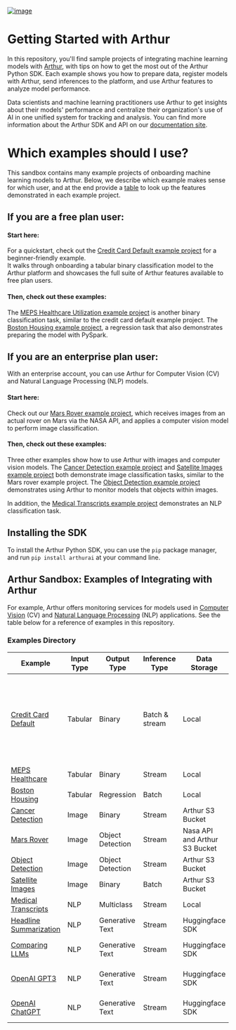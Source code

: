 [![image](https://arthurai-assets.s3.amazonaws.com/logo-black-transparent.png?format=300w)](https://arthur.ai)
# Getting Started with Arthur

In this repository, you'll find sample projects of integrating machine learning models with [Arthur](https://www.arthur.ai/), 
with tips on how to get the most out of the Arthur Python SDK. Each example shows you how to prepare data, register 
models with Arthur, send inferences to the platform, and use Arthur features to analyze model performance. 

Data scientists and machine learning practitioners use Arthur to get insights about their models' performance and 
centralize their organization's use of AI in one unified system for tracking and analysis. You can find more information 
about the Arthur SDK and API on our [documentation site](https://docs.arthur.ai).

# Which examples should I use?

This sandbox contains many example projects of onboarding machine learning models to Arthur. Below, we describe which
example makes sense for which user, and at the end provide a [table](#examples-directory) to look up the features 
demonstrated in each example project.

## If you are a free plan user:

#### Start here:

For a quickstart, check out the [Credit Card Default example project](./examples/credit_card_default) for a beginner-friendly example.  
It walks through onboarding a tabular binary classification model to the Arthur platform and showcases the 
full suite of Arthur features available to free plan users.

#### Then, check out these examples:

The [MEPS Healthcare Utilization example project](./examples/healthcare_utilization) is another binary classification 
task, similar to the credit card default example project. The [Boston Housing example project](./examples/boston_housing_spark_model), a regression task that
also demonstrates preparing the model with PySpark.

## If you are an enterprise plan user:

With an enterprise account, you can use Arthur for Computer Vision (CV) and Natural Language Processing (NLP) models. 

#### Start here:

Check out our [Mars Rover example project](./examples/cv_mars_rover), which receives images from an actual rover on Mars 
via the NASA API, and applies a computer vision model to perform image classification.

#### Then, check out these examples:

Three other examples show how to use Arthur with images and computer vision models. The 
[Cancer Detection example project](./examples/cv_cancer_detection) and 
[Satellite Images example project](./examples/cv_satellite_country_prediction) both demonstrate image classification 
tasks, similar to the Mars rover example project. The [Object Detection example project](./examples/cv_object_detection)
demonstrates using Arthur to monitor models that objects within images.

In addition, the [Medical Transcripts example project](./examples/nlp_medical_transcript_classifier) demonstrates an
NLP classification task.

## Installing the SDK

To install the Arthur Python SDK, you can use the `pip` package manager, and run `pip install arthurai` at your command 
line.

## Arthur Sandbox: Examples of Integrating with Arthur

For example, Arthur 
offers monitoring services for models used in [Computer Vision](./examples/cv_mars_rover/Quickstart.ipynb) (CV) and 
[Natural Language Processing](./examples/nlp_medical_transcript_classifier/notebooks/Quickstart.ipynb) (NLP) 
applications. See the table below for a reference of examples in this repository.

### Examples Directory

| Example             | Input Type  | Output Type      | Inference Type | Data Storage     | Model Storage   | Arthur Features | Frameworks |
| ------------------- | ----------- | ---------------- | -------------- | ---------------- | --------------- | --------------- | ---------- |
| [Credit Card Default](./examples/credit_card_default/credit_card_default.ipynb)         | Tabular     | Binary           | Batch & stream | Local            | Local           | Performance, Drift, Visualization, Alerts, Bias, Explainability, Anomaly Detection, Hotspots, Bias Mitigation | Scikit-Learn    |
| [MEPS Healthcare](./examples/healthcare_utilization/FullGuide.ipynb)     | Tabular     | Binary           | Stream         | Local            | Local           | Explainability | Scikit-Learn, NLTK |
| [Boston Housing](./examples/boston_housing_spark_model/FullGuide.ipynb)      | Tabular     | Regression       | Batch          | Local            | Local           | Explainability | Spark ML |
| [Cancer Detection](./examples/cv_cancer_detection/FullGuide.ipynb)    | Image       | Binary           | Stream         | Arthur S3 Bucket | Local           | Explainability | PyTorch |
| [Mars Rover](./examples/cv_mars_rover/Quickstart.ipynb)          | Image       | Object Detection | Stream         | Nasa API and Arthur S3 Bucket        | SageMaker           | Explainability | Scikit-Learn, OpenCV, PyTorch |
| [Object Detection](./examples/cv_object_detection/Quickstart.ipynb)    | Image       | Object Detection | Stream         | Arthur S3 Bucket | Local           | Explainability | OpenCV, TensorFlow |
| [Satellite Images](./examples/cv_satellite_country_prediction/FullGuide.ipynb)    | Image       | Binary           | Batch          | Arthur S3 Bucket | Local           | Explainability | PyTorch |
| [Medical Transcripts](./examples/nlp_medical_transcript_classifier/notebooks/Quickstart.ipynb) | NLP         | Multiclass       | Stream         | Local            | Local           | Explainability | Scikit-Learn, NLTK |
| [Headline Summarization](./examples/headline_summarization/Quickstart.ipynb) | NLP         | Generative Text       | Stream         | Huggingface SDK           | Huggingface SDK           | Coming Soon! | Huggingface |
| [Comparing LLMs](./examples/compare_llms/ComparingLLMs.ipynb) | NLP         | Generative Text       | Stream         | Huggingface SDK            | Cohere & OpenAI API Endpoint           | Coming Soon! | Huggingface, Cohere, OpenAI |
| [OpenAI GPT3](./examples/openai/OpenAI_GPT3_(text-davinci-003).ipynb) | NLP         | Generative Text       | Stream         | Huggingface SDK            | OpenAI API Endpoint           | Coming Soon! | Huggingface, Cohere, OpenAI |
| [OpenAI ChatGPT](./examples/openai/OpenAI_ChatGPT_(gpt-3.5-turbo).ipynb) | NLP         | Generative Text       | Stream         | Huggingface SDK            | OpenAI API Endpoint           | Coming Soon! | Huggingface, Cohere, OpenAI |
